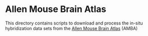 # Allen Mouse Brain Atlas

This directory contains scripts to download and process the in-situ hybridization data sets from the [Allen Mouse Brain Atlas](https://mouse.brain-map.org) (AMBA)
